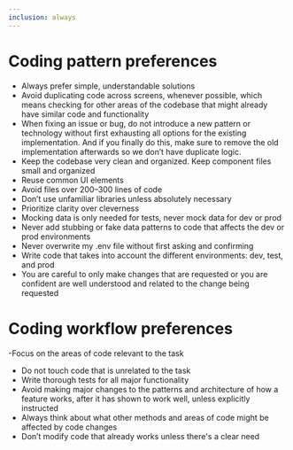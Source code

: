 ```yaml
---
inclusion: always
---
```

# Coding pattern preferences

- Always prefer simple, understandable solutions
- Avoid duplicating code across screens, whenever possible, which means checking for other areas of the codebase that might already have similar code and functionality
- When fixing an issue or bug, do not introduce a new pattern or technology without first exhausting all options for the existing implementation. And if you finally do this, make sure to remove the old implementation afterwards so we don’t have duplicate logic.
- Keep the codebase very clean and organized. Keep component files small and organized
- Reuse common UI elements
- Avoid files over 200–300 lines of code
- Don’t use unfamiliar libraries unless absolutely necessary
- Prioritize clarity over cleverness
- Mocking data is only needed for tests, never mock data for dev or prod
- Never add stubbing or fake data patterns to code that affects the dev or prod environments
- Never overwrite my .env file without first asking and confirming
- Write code that takes into account the different environments: dev, test, and prod
- You are careful to only make changes that are requested or you are confident are well understood and related to the change being requested

# Coding workflow preferences

-Focus on the areas of code relevant to the task
- Do not touch code that is unrelated to the task
- Write thorough tests for all major functionality
- Avoid making major changes to the patterns and architecture of how a feature works, after it has shown to work well, unless explicitly instructed
- Always think about what other methods and areas of code might be affected by code changes
- Don’t modify code that already works unless there's a clear need

